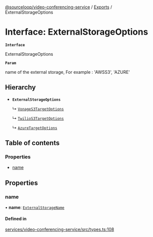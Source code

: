 [@sourceloop/video-conferencing-service](../README.md) / [Exports](../modules.md) / ExternalStorageOptions

# Interface: ExternalStorageOptions

**`Interface`**

ExternalStorageOptions

**`Param`**

name of the external storage, For example : 'AWSS3', 'AZURE'

## Hierarchy

- **`ExternalStorageOptions`**

  ↳ [`VonageS3TargetOptions`](VonageS3TargetOptions.md)

  ↳ [`TwilioS3TargetOptions`](TwilioS3TargetOptions.md)

  ↳ [`AzureTargetOptions`](AzureTargetOptions.md)

## Table of contents

### Properties

- [name](ExternalStorageOptions.md#name)

## Properties

### name

• **name**: [`ExternalStorageName`](../enums/ExternalStorageName.md)

#### Defined in

[services/video-conferencing-service/src/types.ts:108](https://github.com/sourcefuse/loopback4-microservice-catalog/blob/53060ad88/services/video-conferencing-service/src/types.ts#L108)
